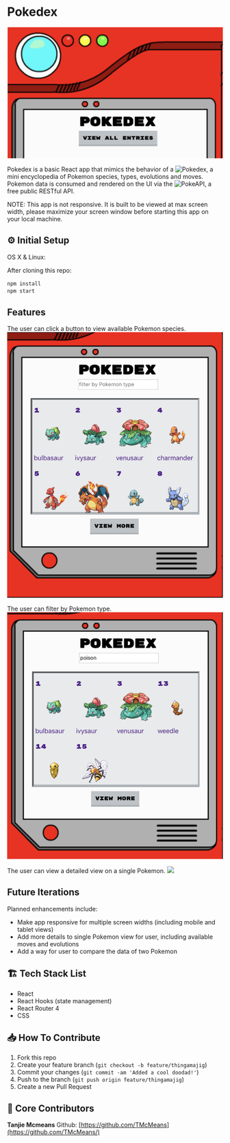 # Pokedex

![](/src/assets/banner.png)

Pokedex is a basic React app that mimics the behavior of a ![Pokedex](https://www.pokemon.com/us/pokedex/), a mini encyclopedia of Pokemon species, types, evolutions and moves. Pokemon data is consumed and rendered on the UI via the ![PokeAPI](https://pokeapi.co/), a free public RESTful API.

NOTE: This app is not responsive. It is built to be viewed at max screen width, please maximize your screen window before starting this app on your local machine.

## ⚙️ Initial Setup

OS X & Linux:

After cloning this repo:

```sh
npm install
npm start
```

## Features

The user can click a button to view available Pokemon species.
![](/src/assets/viewpokemon.png)

The user can filter by Pokemon type.
![](/src/assets/filterpokemon.png)

The user can view a detailed view on a single Pokemon.
![](/assets/singlepokemon.png)

## Future Iterations

Planned enhancements include:

- Make app responsive for multiple screen widths (including mobile and tablet views)
- Add more details to single Pokemon view for user, including available moves and evolutions
- Add a way for user to compare the data of two Pokemon

## 🏗 Tech Stack List

- React
- React Hooks (state management)
- React Router 4
- CSS

## 📥 How To Contribute

1. Fork this repo
2. Create your feature branch (`git checkout -b feature/thingamajig`)
3. Commit your changes (`git commit -am 'Added a cool doodad!'`)
4. Push to the branch (`git push origin feature/thingamajig`)
5. Create a new Pull Request

## 🚀 Core Contributors

**Tanjie Mcmeans**
Github: [https://github.com/TMcMeans](https://github.com/TMcMeans/)
